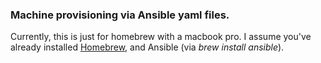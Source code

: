 ### Machine provisioning via Ansible yaml files.

Currently, this is just for homebrew with a macbook pro. I assume you've
already installed [Homebrew](http://brew.sh/), and Ansible (via *brew install
ansible*).


